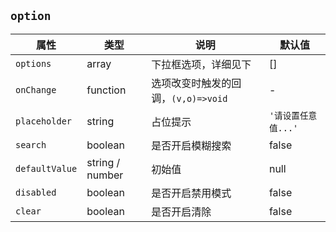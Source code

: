 ## `option`
属性|类型|说明|默认值
---|---|---|---
`options` | array | 下拉框选项，详细见下 | []
`onChange` | function | 选项改变时触发的回调，`(v,o)=>void` | -
`placeholder` | string | 占位提示 | `'请设置任意值...'`
`search` | boolean | 是否开启模糊搜索 | false
`defaultValue` | string / number | 初始值 | null
`disabled` | boolean | 是否开启禁用模式 | false
`clear` | boolean | 是否开启清除 | false
